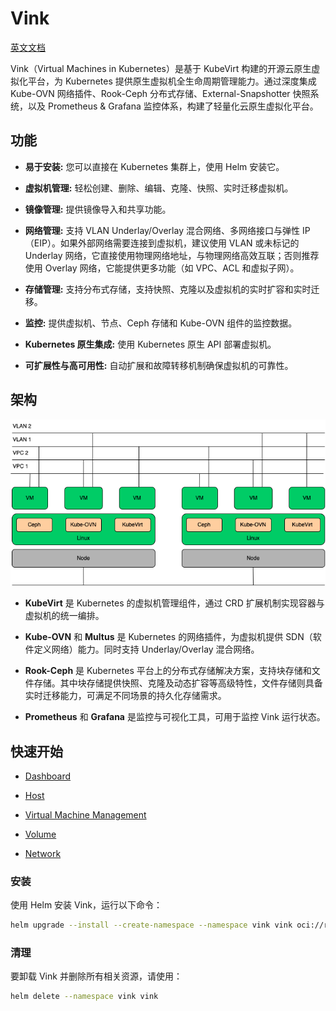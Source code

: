 # Vink

[英文文档](./README.en.md)

Vink（Virtual Machines in Kubernetes）是基于 KubeVirt 构建的开源云原生虚拟化平台，为 Kubernetes 提供原生虚拟机全生命周期管理能力。通过深度集成 Kube-OVN 网络插件、Rook-Ceph 分布式存储、External-Snapshotter 快照系统，以及 Prometheus & Grafana 监控体系，构建了轻量化云原生虚拟化平台。

## 功能

- **易于安装:** 您可以直接在 Kubernetes 集群上，使用 Helm 安装它。

- **虚拟机管理:** 轻松创建、删除、编辑、克隆、快照、实时迁移虚拟机。

- **镜像管理:** 提供镜像导入和共享功能。

- **网络管理:** 支持 VLAN Underlay/Overlay 混合网络、多网络接口与弹性 IP（EIP）。如果外部网络需要连接到虚拟机，建议使用 VLAN 或未标记的 Underlay 网络，它直接使用物理网络地址，与物理网络高效互联；否则推荐使用 Overlay 网络，它能提供更多功能（如 VPC、ACL 和虚拟子网）。

- **存储管理:** 支持分布式存储，支持快照、克隆以及虚拟机的实时扩容和实时迁移。

- **监控:** 提供虚拟机、节点、Ceph 存储和 Kube-OVN 组件的监控数据。

- **Kubernetes 原生集成:** 使用 Kubernetes 原生 API 部署虚拟机。

- **可扩展性与高可用性:** 自动扩展和故障转移机制确保虚拟机的可靠性。

## 架构

![Vink](./docs/images/vink.png)

- **KubeVirt** 是 Kubernetes 的虚拟机管理组件，通过 CRD 扩展机制实现容器与虚拟机的统一编排。

- **Kube-OVN** 和 **Multus** 是 Kubernetes 的网络插件，为虚拟机提供 SDN（软件定义网络）能力。同时支持 Underlay/Overlay 混合网络。

- **Rook-Ceph** 是 Kubernetes 平台上的分布式存储解决方案，支持块存储和文件存储。其中块存储提供快照、克隆及动态扩容等高级特性，文件存储则具备实时迁移能力，可满足不同场景的持久化存储需求。

- **Prometheus** 和 **Grafana** 是监控与可视化工具，可用于监控 Vink 运行状态。

## 快速开始

- [Dashboard](./docs/dashboard.md)

- [Host](./docs/host.md)

- [Virtual Machine Management](./docs/vm-management.md)

- [Volume](./docs/volume.md)

- [Network](./docs/network.md)

### 安装

使用 Helm 安装 Vink，运行以下命令：

```bash
helm upgrade --install --create-namespace --namespace vink vink oci://registry-1.docker.io/hejianmin/vink --wait --timeout 1800s --debug
```

### 清理

要卸载 Vink 并删除所有相关资源，请使用：

```bash
helm delete --namespace vink vink
```
